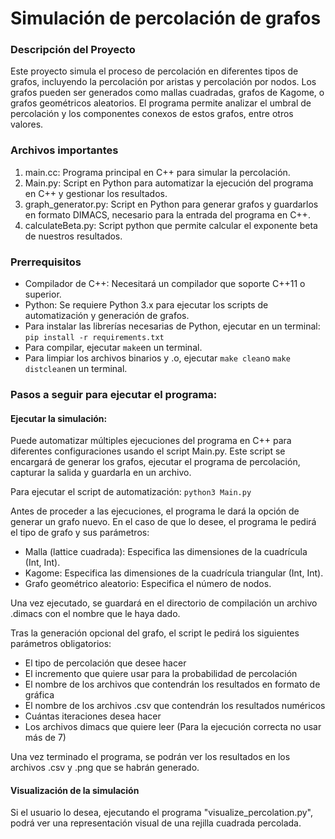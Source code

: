 # Simulación de percolación de grafos
### Descripción del Proyecto

Este proyecto simula el proceso de percolación en diferentes tipos de grafos, incluyendo la percolación por aristas y percolación por nodos. Los grafos pueden ser generados como mallas cuadradas, grafos de Kagome, o grafos geométricos aleatorios. El programa permite analizar el umbral de percolación y los componentes conexos de estos grafos, entre otros valores.

### Archivos importantes
1. main.cc: Programa principal en C++ para simular la percolación.
2. Main.py: Script en Python para automatizar la ejecución del programa en C++ y gestionar los resultados.
3. graph_generator.py: Script en Python para generar grafos y guardarlos en formato DIMACS, necesario para la entrada del programa en C++.
4. calculateBeta.py: Script python que permite calcular el exponente beta de nuestros resultados.

### Prerrequisitos

- Compilador de C++: Necesitará un compilador que soporte C++11 o superior.
- Python: Se requiere Python 3.x para ejecutar los scripts de automatización y generación de grafos. 
-   Para instalar las librerías necesarias de Python, ejecutar en un terminal:
`pip install -r requirements.txt`
-   Para compilar, ejecutar `make`en un terminal. 
-   Para limpiar los archivos binarios y .o, ejecutar `make clean`o `make distclean`en un terminal.


### Pasos a seguir para ejecutar el programa:

#### Ejecutar la simulación:
Puede automatizar múltiples ejecuciones del programa en C++ para diferentes configuraciones usando el script Main.py. Este script se encargará de generar los grafos, ejecutar el programa de percolación, capturar la salida y guardarla en un archivo.

Para ejecutar el script de automatización:
`python3 Main.py`

Antes de proceder a las ejecuciones, el programa le dará la opción de generar un grafo nuevo. En el caso de que lo desee, el programa le pedirá el tipo de grafo y sus parámetros:

- Malla (lattice cuadrada): Especifica las dimensiones de la cuadrícula (Int, Int).
- Kagome: Especifica las dimensiones de la cuadrícula triangular (Int, Int).
- Grafo geométrico aleatorio: Especifica el número de nodos.

Una vez ejecutado, se guardará en el directorio de compilación un archivo .dimacs con el nombre que le haya dado.


Tras la generación opcional del grafo, el script le pedirá los siguientes parámetros obligatorios:
- El tipo de percolación que desee hacer
- El incremento que quiere usar para la probabilidad de percolación
- El nombre de los archivos que contendrán los resultados en formato de gráfica
- El nombre de los archivos .csv que contendrán los resultados numéricos
- Cuántas iteraciones desea hacer
- Los archivos dimacs que quiere leer (Para la ejecución correcta no usar más de 7)

Una vez terminado el programa, se podrán ver los resultados en los archivos .csv y .png que se habrán generado.

#### Visualización de la simulación
Si el usuario lo desea, ejecutando el programa "visualize_percolation.py", podrá ver una representación visual de una rejilla cuadrada percolada.
